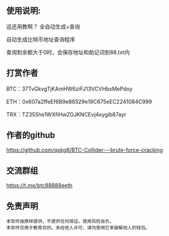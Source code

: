## 使用说明:

这还用教啊？ 全自动生成+查询

自动生成比特币地址查询程序

查询到余额大于0时，会保存地址和助记词到88.txt内

##  打赏作者

BTC：37TvGkvgTjKAmHW6ziFJ13VCVHbxMePdoy

ETH：0x607a2ffeEf6B9e86529e19C675eEC2241084C999

TRX：TZ355he1WXfiHwZGJKNCEvj4xygib87ayr

##  作者的github

https://github.com/qskg8/BTC-Collider---brute-force-cracking

##  交流群组

https://t.me/btc88888eeth

## 免责声明

    本软件按原样提供，不提供任何保证。使用风险自负。
    本软件仅用于教育目的。未经他人许可，请勿使用它来破解他人的钱包。
